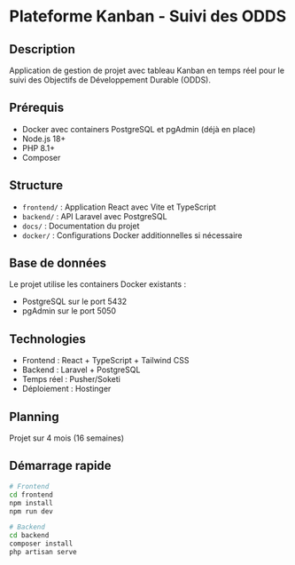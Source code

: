 # Plateforme Kanban - Suivi des ODDS

## Description
Application de gestion de projet avec tableau Kanban en temps réel pour le suivi des Objectifs de Développement Durable (ODDS).

## Prérequis
- Docker avec containers PostgreSQL et pgAdmin (déjà en place)
- Node.js 18+
- PHP 8.1+
- Composer

## Structure
- `frontend/` : Application React avec Vite et TypeScript
- `backend/` : API Laravel avec PostgreSQL
- `docs/` : Documentation du projet
- `docker/` : Configurations Docker additionnelles si nécessaire

## Base de données
Le projet utilise les containers Docker existants :
- PostgreSQL sur le port 5432
- pgAdmin sur le port 5050

## Technologies
- Frontend : React + TypeScript + Tailwind CSS
- Backend : Laravel + PostgreSQL
- Temps réel : Pusher/Soketi
- Déploiement : Hostinger

## Planning
Projet sur 4 mois (16 semaines)

## Démarrage rapide
```bash
# Frontend
cd frontend
npm install
npm run dev

# Backend
cd backend
composer install
php artisan serve